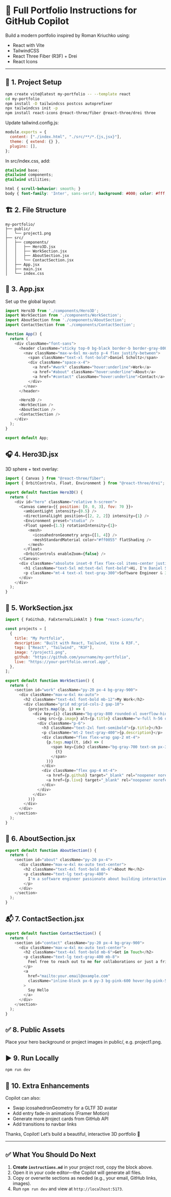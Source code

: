 # 🧠 Full Portfolio Instructions for GitHub Copilot

Build a modern portfolio inspired by Roman Kriuchko using:

- React with Vite
- TailwindCSS
- React Three Fiber (R3F) + Drei
- React Icons

---

## 🚀 1. Project Setup

```bash
npm create vite@latest my-portfolio -- --template react
cd my-portfolio
npm install -D tailwindcss postcss autoprefixer
npx tailwindcss init -p
npm install react-icons @react-three/fiber @react-three/drei three
```

Update tailwind.config.js:

```javascript
module.exports = {
  content: ["./index.html", "./src/**/*.{js,jsx}"],
  theme: { extend: {} },
  plugins: [],
};
```

In src/index.css, add:

```css
@tailwind base;
@tailwind components;
@tailwind utilities;

html { scroll-behavior: smooth; }
body { font-family: 'Inter', sans-serif; background: #000; color: #fff; }
```

## 🏗 2. File Structure

```
my-portfolio/
├── public/
│   └── project1.png
├── src/
│   ├── components/
│   │   ├── Hero3D.jsx
│   │   ├── WorkSection.jsx
│   │   ├── AboutSection.jsx
│   │   └── ContactSection.jsx
│   ├── App.jsx
│   ├── main.jsx
│   └── index.css
```

## 🔧 3. App.jsx

Set up the global layout:

```javascript
import Hero3D from './components/Hero3D';
import WorkSection from './components/WorkSection';
import AboutSection from './components/AboutSection';
import ContactSection from './components/ContactSection';

function App() {
  return (
    <div className="font-sans">
      <header className="sticky top-0 bg-black border-b border-gray-800 z-50">
        <nav className="max-w-6xl mx-auto p-4 flex justify-between">
          <span className="text-xl font-bold">Daniel Scholtz</span>
          <div className="space-x-4">
            <a href="#work" className="hover:underline">Work</a>
            <a href="#about" className="hover:underline">About</a>
            <a href="#contact" className="hover:underline">Contact</a>
          </div>
        </nav>
      </header>

      <Hero3D />
      <WorkSection />
      <AboutSection />
      <ContactSection />
    </div>
  );
}

export default App;
```

## 🎧 4. Hero3D.jsx

3D sphere + text overlay:

```javascript
import { Canvas } from "@react-three/fiber";
import { OrbitControls, Float, Environment } from "@react-three/drei";

export default function Hero3D() {
  return (
    <div id="hero" className="relative h-screen">
      <Canvas camera={{ position: [0, 0, 3], fov: 70 }}>
        <ambientLight intensity={0.5} />
        <directionalLight position={[2, 2, 2]} intensity={1} />
        <Environment preset="studio" />
        <Float speed={1.5} rotationIntensity={1}>
          <mesh>
            <icosahedronGeometry args={[1, 4]} />
            <meshStandardMaterial color="#ff0055" flatShading />
          </mesh>
        </Float>
        <OrbitControls enableZoom={false} />
      </Canvas>
      <div className="absolute inset-0 flex flex-col items-center justify-center pointer-events-none">
        <h1 className="text-5xl md:text-6xl font-bold">Hi, I'm Daniel Scholtz</h1>
        <p className="mt-4 text-xl text-gray-300">Software Engineer & 3D Web Enthusiast</p>
      </div>
    </div>
  );
}
```

## 🧩 5. WorkSection.jsx

```javascript
import { FaGithub, FaExternalLinkAlt } from "react-icons/fa";

const projects = [
  {
    title: "My Portfolio",
    description: "Built with React, Tailwind, Vite & R3F.",
    tags: ["React", "Tailwind", "R3F"],
    image: "/project1.png",
    github: "https://github.com/yourname/my-portfolio",
    live: "https://your-portfolio.vercel.app",
  },
];

export default function WorkSection() {
  return (
    <section id="work" className="py-20 px-4 bg-gray-900">
      <div className="max-w-6xl mx-auto">
        <h2 className="text-4xl font-bold mb-12">My Work</h2>
        <div className="grid md:grid-cols-2 gap-10">
          {projects.map((p, i) => (
            <div key={i} className="bg-gray-800 rounded-xl overflow-hidden shadow-lg hover:shadow-2xl transition-shadow duration-300">
              <img src={p.image} alt={p.title} className="w-full h-56 object-cover" />
              <div className="p-6">
                <h3 className="text-2xl font-semibold">{p.title}</h3>
                <p className="mt-2 text-gray-400">{p.description}</p>
                <div className="flex flex-wrap gap-2 mt-4">
                  {p.tags.map((t, idx) => (
                    <span key={idx} className="bg-gray-700 text-sm px-3 py-1 rounded-full">
                      {t}
                    </span>
                  ))}
                </div>
                <div className="flex gap-4 mt-4">
                  <a href={p.github} target="_blank" rel="noopener noreferrer"><FaGithub /></a>
                  <a href={p.live} target="_blank" rel="noopener noreferrer"><FaExternalLinkAlt /></a>
                </div>
              </div>
            </div>
          ))}
        </div>
      </div>
    </section>
  );
}
```

## 👤 6. AboutSection.jsx

```javascript
export default function AboutSection() {
  return (
    <section id="about" className="py-20 px-4">
      <div className="max-w-4xl mx-auto text-center">
        <h2 className="text-4xl font-bold mb-6">About Me</h2>
        <p className="text-lg text-gray-400">
          I'm a software engineer passionate about building interactive web experiences and 3D graphics using React and Three.js.
        </p>
      </div>
    </section>
  );
}
```

## 📬 7. ContactSection.jsx

```javascript
export default function ContactSection() {
  return (
    <section id="contact" className="py-20 px-4 bg-gray-900">
      <div className="max-w-4xl mx-auto text-center">
        <h2 className="text-4xl font-bold mb-6">Get in Touch</h2>
        <p className="text-lg text-gray-400 mb-8">
          Feel free to reach out to me for collaborations or just a friendly hello!
        </p>
        <a
          href="mailto:your.email@example.com"
          className="inline-block px-6 py-3 bg-pink-600 hover:bg-pink-500 text-white rounded-full transition"
        >
          Say Hello
        </a>
      </div>
    </section>
  );
}
```

## ✅ 8. Public Assets

Place your hero background or project images in public/, e.g. project1.png.

## ▶️ 9. Run Locally

```bash
npm run dev
```

## 🎁 10. Extra Enhancements

Copilot can also:

- Swap icosahedronGeometry for a GLTF 3D avatar
- Add entry fade-in animations (Framer Motion)
- Generate more project cards from GitHub API
- Add transitions to navbar links

Thanks, Copilot! Let’s build a beautiful, interactive 3D portfolio 🎉

---

## ✅ What You Should Do Next

1. **Create `instructions.md`** in your project root, copy the block above.
2. Open it in your code editor—the Copilot will generate all files.
3. Copy or overwrite sections as needed (e.g., your email, GitHub links, images).
4. Run `npm run dev` and view at `http://localhost:5173`.
